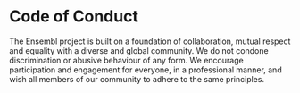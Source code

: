 # Code of Conduct

The Ensembl project is built on a foundation of collaboration, mutual respect and equality with a diverse and global community. We do not condone discrimination or abusive behaviour of any form. We encourage participation and engagement for everyone, in a professional manner, and wish all members of our community to adhere to the same principles.
